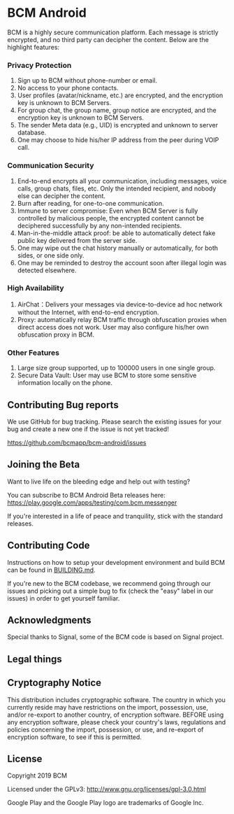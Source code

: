 # BCM Android 
BCM is a highly secure communication platform. Each message is strictly encrypted, and no third party can decipher the content. Below are the highlight features:
### Privacy Protection
1. Sign up to BCM without phone-number or email.
2. No access to your phone contacts.
3. User profiles (avatar/nickname, etc.) are encrypted, and the encryption key is unknown to BCM Servers.
4. For group chat, the group name, group notice are encrypted, and the encryption key is unknown to BCM Servers.
5. The sender Meta data (e.g., UID) is encrypted and unknown to server database.
6. One may choose to hide his/her IP address from the peer during VOIP call.

### Communication Security
1. End-to-end encrypts all your communication, including messages, voice calls, group chats, files, etc. Only the intended recipient, and nobody else can decipher the content. 
2. Burn after reading, for one-to-one communication.
3. Immune to server compromise: Even when BCM Server is fully controlled by malicious people, the encrypted content cannot be deciphered successfully by any non-intended recipients.
4. Man-in-the-middle attack proof: be able to automatically detect fake public key delivered from the server side.
5. One may wipe out the chat history manually or automatically, for both sides, or one side only.
6. One may be reminded to destroy the account soon after illegal login was detected elsewhere.

### High Availability
1. AirChat：Delivers your messages via device-to-device ad hoc network without the Internet, with end-to-end encryption.
2. Proxy: automatically relay BCM traffic through obfuscation proxies when direct access does not work. User may also configure his/her own obfuscation proxy in BCM.

### Other Features
1. Large size group supported, up to 100000 users in one single group.
2. Secure Data Vault: User may use BCM to store some sensitive information locally on the phone.

## Contributing Bug reports
We use GitHub for bug tracking. Please search the existing issues for your bug and create a new one if the issue is not yet tracked!

https://github.com/bcmapp/bcm-android/issues

Joining the Beta
----------------
Want to live life on the bleeding edge and help out with testing?

You can subscribe to BCM Android Beta releases here:
https://play.google.com/apps/testing/com.bcm.messenger
 
If you're interested in a life of peace and tranquility, stick with the standard releases.

## Contributing Code
Instructions on how to setup your development environment and build BCM can be found in  [BUILDING.md](https://github.com/bcmapp/bcm-android/blob/master/BUILDING.md).

If you're new to the BCM codebase, we recommend going through our issues and picking out a simple bug to fix (check the "easy" label in our issues) in order to get yourself familiar. 


Acknowledgments
---------------
Special thanks to Signal, some of the BCM code is based on Signal project.

Legal things
------------
## Cryptography Notice

This distribution includes cryptographic software. The country in which you currently reside may have restrictions on the import, possession, use, and/or re-export to another country, of encryption software.
BEFORE using any encryption software, please check your country's laws, regulations and policies concerning the import, possession, or use, and re-export of encryption software, to see if this is permitted.

## License

Copyright 2019 BCM

Licensed under the GPLv3: http://www.gnu.org/licenses/gpl-3.0.html

Google Play and the Google Play logo are trademarks of Google Inc.